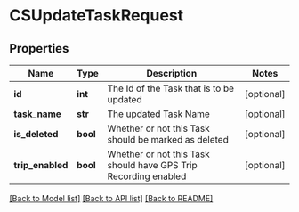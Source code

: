 # CSUpdateTaskRequest

## Properties
Name | Type | Description | Notes
------------ | ------------- | ------------- | -------------
**id** | **int** | The Id of the Task that is to be updated | [optional] 
**task_name** | **str** | The updated Task Name | [optional] 
**is_deleted** | **bool** | Whether or not this Task should be marked as deleted | [optional] 
**trip_enabled** | **bool** | Whether or not this Task should have GPS Trip Recording enabled | [optional] 

[[Back to Model list]](../README.md#documentation-for-models) [[Back to API list]](../README.md#documentation-for-api-endpoints) [[Back to README]](../README.md)


